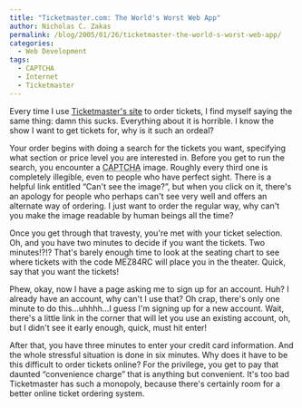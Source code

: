 ```yaml
---
title: "Ticketmaster.com: The World's Worst Web App"
author: Nicholas C. Zakas
permalink: /blog/2005/01/26/ticketmaster-the-world-s-worst-web-app/
categories:
  - Web Development
tags:
  - CAPTCHA
  - Internet
  - Ticketmaster
---
```

Every time I use <a title="Ticketmaster" rel="external" href="http://www.ticketmaster.com">Ticketmaster's site</a> to order tickets, I find myself saying the same thing: damn this sucks. Everything about it is horrible. I know the show I want to get tickets for, why is it such an ordeal?

Your order begins with doing a search for the tickets you want, specifying what section or price level you are interested in. Before you get to run the search, you encounter a <acronym title="Completely Automated Public Turing test to tell Computers and Humans Apart">CAPTCHA</acronym> image. Roughly every third one is completely illegible, even to people who have perfect sight. There is a helpful link entitled &#8220;Can't see the image?&#8221;, but when you click on it, there's an apology for people who perhaps can't see very well and offers an alternate way of ordering. I just want to order the regular way, why can't you make the image readable by human beings all the time?

Once you get through that travesty, you're met with your ticket selection. Oh, and you have two minutes to decide if you want the tickets. Two minutes!?!? That's barely enough time to look at the seating chart to see where tickets with the code MEZ84RC will place you in the theater. Quick, say that you want the tickets!

Phew, okay, now I have a page asking me to sign up for an account. Huh? I already have an account, why can't I use that? Oh crap, there's only one minute to do this&#8230;uhhhh&#8230;I guess I'm signing up for a new account. Wait, there's a little link in the corner that will let you use an existing account, oh, but I didn't see it early enough, quick, must hit enter!

After that, you have three minutes to enter your credit card information. And the whole stressful situation is done in six minutes. Why does it have to be this difficult to order tickets online? For the privilege, you get to pay that daunted &#8220;convenience charge&#8221; that is anything but convenient. It's too bad Ticketmaster has such a monopoly, because there's certainly room for a better online ticket ordering system.
